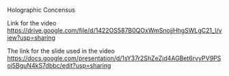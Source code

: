 Holographic Concensus

Link for the video
https://drive.google.com/file/d/1422OS587B0QOxWmSnojjHhgSWLgC21_l/view?usp=sharing

The link for the slide used in the video 
https://docs.google.com/presentation/d/1sY37r2ShZeZjd4AGBet6rvyPV9PSoi5BguN4kS7dbbc/edit?usp=sharing
